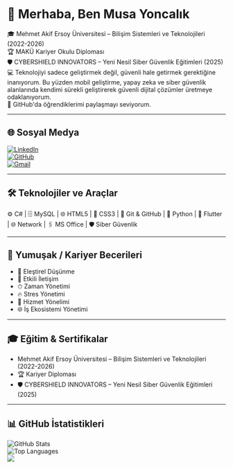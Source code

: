 # 👋 Merhaba, Ben Musa Yoncalık

🎓 Mehmet Akif Ersoy Üniversitesi – Bilişim Sistemleri ve Teknolojileri (2022-2026)  
🏆 MAKÜ Kariyer Okulu Diploması  
🛡️ CYBERSHIELD INNOVATORS – Yeni Nesil Siber Güvenlik Eğitimleri (2025)  
💻 Teknolojiyi sadece geliştirmek değil, güvenli hale getirmek gerektiğine inanıyorum. Bu yüzden mobil geliştirme, yapay zeka ve siber güvenlik alanlarında kendimi sürekli geliştirerek güvenli dijital çözümler üretmeye odaklanıyorum.  
🚀 GitHub'da öğrendiklerimi paylaşmayı seviyorum.

---

## 🌐 Sosyal Medya
[![LinkedIn](https://img.shields.io/badge/LinkedIn-0077B5?style=for-the-badge&logo=linkedin&logoColor=white)](https://www.linkedin.com/in/musayoncalik/)  
[![GitHub](https://img.shields.io/badge/GitHub-181717?style=for-the-badge&logo=github&logoColor=white)](https://github.com/musayoncalik)  
[![Gmail](https://img.shields.io/badge/Gmail-D14836?style=for-the-badge&logo=gmail&logoColor=white)](mailto:musayoncalik100@gmail.com)

---

## 🛠️ Teknolojiler ve Araçlar

⚙️ C# | 🗄 MySQL | 🌐 HTML5 | 🎨 CSS3 | 🔄 Git & GitHub | 🐍 Python | 📱 Flutter | 🌐 Network | 🖇 MS Office | 🛡️ Siber Güvenlik

---

## 🧠 Yumuşak / Kariyer Becerileri
- 🧠 Eleştirel Düşünme  
- 💬 Etkili İletişim  
- ⏱ Zaman Yönetimi  
- 🔥 Stres Yönetimi  
- 🤝 Hizmet Yönelimi  
- 🌐 İş Ekosistemi Yönetimi

---

## 🎓 Eğitim & Sertifikalar
- Mehmet Akif Ersoy Üniversitesi – Bilişim Sistemleri ve Teknolojileri (2022-2026)  
- 🏆 Kariyer Diploması  
- 🛡️ CYBERSHIELD INNOVATORS – Yeni Nesil Siber Güvenlik Eğitimleri (2025)

---

## 📊 GitHub İstatistikleri
![GitHub Stats](https://github-readme-stats.vercel.app/api?username=musayoncalik&show_icons=true&theme=tokyonight)  
![Top Languages](https://github-readme-stats.vercel.app/api/top-langs/?username=musayoncalik&layout=compact&theme=tokyonight)  
![](https://komarev.com/ghpvc/?username=musayoncalik&color=blue)
